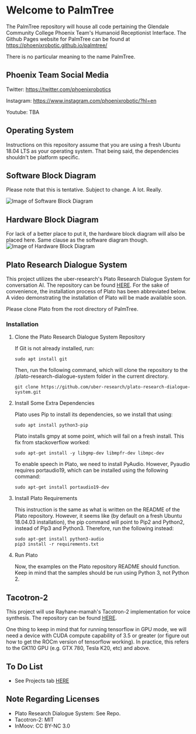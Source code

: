 # Welcome to PalmTree
The PalmTree repository will house all code pertaining the Glendale Community College Phoenix Team's Humanoid Receptionist Interface. The Github Pages website for PalmTree can be found at https://phoenixrobotic.github.io/palmtree/

There is no particular meaning to the name PalmTree. 

## Phoenix Team Social Media
Twitter: https://twitter.com/phoenixrobotics

Instagram: https://www.instagram.com/phoenixrobotic/?hl=en

Youtube: TBA

## Operating System
Instructions on this repository assume that you are using a fresh Ubuntu 18.04 LTS as your operating system. That being said, the dependencies shouldn't be platform specific.

## Software Block Diagram
Please note that this is tentative. Subject to change. A lot. Really.

![Image of Software Block Diagram](https://github.com/phoenixRobotic/palmtree/blob/master/palmtree_block_diagram_v1.png)

## Hardware Block Diagram
For lack of a better place to put it, the hardware block diagram will also be placed here. Same clause as the software diagram though.
![Image of Hardware Block Diagram](https://github.com/phoenixRobotic/palmtree/blob/master/eva_hardware_interface_bd.png)

## Plato Research Dialogue System
This project utilizes the uber-research's Plato Research Dialogue System for conversation AI. The repository can be found [HERE](https://github.com/uber-research/plato-research-dialogue-system). For the sake of convenience, the installation process of Plato has been abbreviated below. A video demonstrating the installation of Plato will be made available soon.

Please clone Plato from the root directory of PalmTree.

### Installation
1. Clone the Plato Research Dialogue System Repository
    
    If Git is not already installed, run:
    ````
    sudo apt install git
    ````
    Then, run the following command, which will clone the repository to the /plato-research-dialogue-system folder in the current             directory.
    ````
    git clone https://github.com/uber-research/plato-research-dialogue-system.git
    ````
2. Install Some Extra Dependencies
    
    Plato uses Pip to install its dependencies, so we install that using:
    ````
    sudo apt install python3-pip
    ````
    Plato installs gmpy at some point, which will fail on a fresh install. This fix from stackoverflow worked:
    ````
    sudo apt-get install -y libgmp-dev libmpfr-dev libmpc-dev
    ````
    To enable speech in Plato, we need to install PyAudio. However, Pyaudio requires portaudio19, which can be installed using the following command:
    ````
    sudo apt-get install portaudio19-dev
    ````
3. Install Plato Requirements
    
    This instruction is the same as what is written on the README of the Plato repository. However, it seems like (by default on a fresh Ubuntu 18.04.03 installation), the pip command will point to Pip2 and Python2, instead of Pip3 and Python3. Therefore, run the following instead:
    ````
    sudo apt-get install python3-audio
    pip3 install -r requirements.txt
    ````
4. Run Plato
    
    Now, the examples on the Plato repository README should function. Keep in mind that the samples should be run using Python 3, not Python 2.

## Tacotron-2
This project will use Rayhane-mamah's Tacotron-2 implementation for voice synthesis. The repository can be found [HERE](https://github.com/Rayhane-mamah/Tacotron-2).

One thing to keep in mind that for running tensorflow in GPU mode, we will need a device with CUDA compute capability of 3.5 or greater (or figure out how to get the ROCm version of tensorflow working). In practice, this refers to the GK110 GPU (e.g. GTX 780, Tesla K20, etc) and above. 

## To Do List
- See Projects tab [HERE](https://github.com/phoenixRobotic/palmtree/projects)

## Note Regarding Licenses
- Plato Research Dialogue System: See Repo.
- Tacotron-2: MIT
- InMoov: CC BY-NC 3.0
